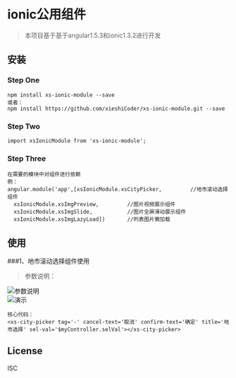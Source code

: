 
# ionic公用组件
>本项目基于基于angular1.5.3和ionic1.3.2进行开发
## 安装
### Step One
```
npm install xs-ionic-module --save
或者：
npm install https://github.com/xieshiCoder/xs-ionic-module.git --save
```
### Step Two
```
import xsIonicModule from 'xs-ionic-module';
```
### Step Three
```
在需要的模块中对组件进行依赖
例：
angular.module('app',[xsIonicModule.xsCityPicker,         //地市滚动选择组件
  xsIonicModule.xsImgPreview,         //图片视频展示组件
  xsIonicModule.xsImgSlide,           //图片全屏滑动展示组件
  xsIonicModule.xsImgLazyLoad])       //列表图片懒加载
```
## 使用

###1、地市滚动选择组件使用
>参数说明：  

 ![参数说明](http://oimam66tq.bkt.clouddn.com/cityPicker%E5%8F%82%E6%95%B0%E8%AF%B4%E6%98%8E.png)   
 ![演示](http://oimam66tq.bkt.clouddn.com/%E5%9C%B0%E5%B8%82%E9%80%89%E6%8B%A9%E5%99%A8%E6%BC%94%E7%A4%BA.gif)     
```
核心代码：
<xs-city-picker tag='-' cancel-text='取消' confirm-text='确定' title='地市选择' sel-val='$myController.selVal'></xs-city-picker>

```


## License

ISC
